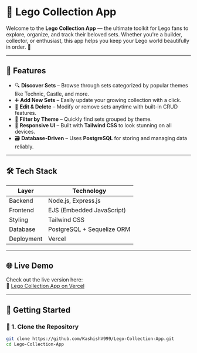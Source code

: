 # 🧩 Lego Collection App

Welcome to the **Lego Collection App** — the ultimate toolkit for Lego fans to explore, organize, and track their beloved sets. Whether you're a builder, collector, or enthusiast, this app helps you keep your Lego world beautifully in order. 🚀

---

## 🌟 Features

- 🔍 **Discover Sets** – Browse through sets categorized by popular themes like Technic, Castle, and more.
- ➕ **Add New Sets** – Easily update your growing collection with a click.
- 📝 **Edit & Delete** – Modify or remove sets anytime with built-in CRUD features.
- 🎨 **Filter by Theme** – Quickly find sets grouped by theme.
- 📱 **Responsive UI** – Built with **Tailwind CSS** to look stunning on all devices.
- 🗃️ **Database-Driven** – Uses **PostgreSQL** for storing and managing data reliably.

---

## 🛠️ Tech Stack

| Layer        | Technology                 |
|--------------|-----------------------------|
| Backend      | Node.js, Express.js         |
| Frontend     | EJS (Embedded JavaScript)   |
| Styling      | Tailwind CSS                |
| Database     | PostgreSQL + Sequelize ORM  |
| Deployment   | Vercel                      |

---

## 🌐 Live Demo

Check out the live version here:  
🔗 [Lego Collection App on Vercel](https://web322-lovat.vercel.app/)

---

## 🏁 Getting Started

### 🔧 1. Clone the Repository

```bash
git clone https://github.com/KashishV999/Lego-Collection-App.git
cd Lego-Collection-App
